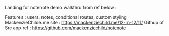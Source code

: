 Landing for notenote demo walkthru from ref below : 

Features : users, notes, conditional routes, custom styling
MackenzieChilde.me site :
https://mackenziechild.me/12-in-12/11/
Githup of Src app ref :
https://github.com/mackenziechild/notenote
